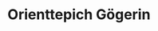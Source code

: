 ---
title: "Orienttepich Gögerin"
url: /neumarkt-in-der-oberpfalz/orienttepich-goegerin/
shop: Teppiche
---